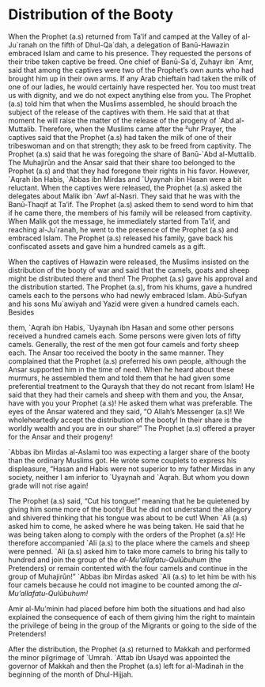 Distribution of the Booty
=========================

When the Prophet (a.s) returned from Ta’if and camped at the Valley of
al-Ju\`ranah on the fifth of Dhul-Qa\`dah, a delegation of Banū-Hawazin
embraced Islam and came to his presence. They requested the persons of
their tribe taken captive be freed. One chief of Banū-Sa\`d, Zuhayr ibn
\`Amr, said that among the captives were two of the Prophet’s own aunts
who had brought him up in their own arms. If any Arab chieftain had
taken the milk of one of our ladies, he would certainly have respected
her. You too must treat us with dignity, and we do not expect anything
else from you. The Prophet (a.s) told him that when the Muslims
assembled, he should broach the subject of the release of the captives
with them. He said that at that moment he will raise the matter of the
release of the progeny of \`Abd al-Muttalib. Therefore, when the Muslims
came after the ²uhr Prayer, the captives said that the Prophet (a.s) had
taken the milk of one of their tribeswoman and on that strength; they
ask to be freed from captivity. The Prophet (a.s) said that he was
foregoing the share of Banū-\`Abd al-Muttalib. The Muhajirūn and the
Ansar said that their share too belonged to the Prophet (a.s) and that
they had foregone their rights in his favor. However, \`Aqrah ibn Habis,
\`Abbas ibn Mirdas and \`Uyaynah ibn Hasan were a bit reluctant. When
the captives were released, the Prophet (a.s) asked the delegates about
Malik ibn \`Awf al-Nasri. They said that he was with the Banū-Thaqif at
Ta’if. The Prophet (a.s) asked them to send word to him that if he came
there, the members of his family will be released from captivity. When
Malik got the message, he immediately started from Ta’if, and reaching
al-Ju\`ranah, he went to the presence of the Prophet (a.s) and embraced
Islam. The Prophet (a.s) released his family, gave back his confiscated
assets and gave him a hundred camels as a gift.

When the captives of Hawazin were released, the Muslims insisted on the
distribution of the booty of war and said that the camels, goats and
sheep might be distributed there and then! The Prophet (a.s) gave his
approval and the distribution started. The Prophet (a.s), from his
khums, gave a hundred camels each to the persons who had newly embraced
Islam. Abū-Sufyan and his sons Mu\`awiyah and Yazid were given a hundred
camels each. Besides

them, \`Aqrah ibn Habis, \`Uyaynah ibn Hasan and some other persons
received a hundred camels each. Some persons were given lots of fifty
camels. Generally, the rest of the men got four camels and forty sheep
each. The Ansar too received the booty in the same manner. They
complained that the Prophet (a.s) preferred his own people, although the
Ansar supported him in the time of need. When he heard about these
murmurs, he assembled them and told them that he had given some
preferential treatment to the Quraysh that they do not recant from
Islam! He said that they had their camels and sheep with them and you,
the Ansar, have with you your Prophet (a.s)! He asked them what was
preferable. The eyes of the Ansar watered and they said, “O Allah’s
Messenger (a.s)! We wholeheartedly accept the distribution of the booty!
In their share is the worldly wealth and you are in our share!” The
Prophet (a.s) offered a prayer for the Ansar and their progeny!

\`Abbas ibn Mirdas al-Aslami too was expecting a larger share of the
booty than the ordinary Muslims got. He wrote some couplets to express
his displeasure, “Hasan and Habis were not superior to my father Mirdas
in any society, neither I am inferior to \`Uyaynah and \`Aqrah. But whom
you down grade will not rise again!

The Prophet (a.s) said, “Cut his tongue!” meaning that he be quietened
by giving him some more of the booty! But he did not understand the
allegory and shivered thinking that his tongue was about to be cut! When
\`Ali (a.s) asked him to come, he asked where he was being taken. He
said that he was being taken along to comply with the orders of the
Prophet (a.s)! He therefore accompanied \`Ali (a.s) to the place where
the camels and sheep were penned. \`Ali (a.s) asked him to take more
camels to bring his tally to hundred and join the group of the
*al-Mu’allafatu-Qulūbuhum* (the Pretenders) or remain contented with the
four camels and continue in the group of Muhajirūn!” \`Abbas ibn Mirdas
asked \`Ali (a.s) to let him be with his four camels because he could
not imagine to be counted among the *al-Mu’allafatu-Qulūbuhum!*

Amir al-Mu’minin had placed before him both the situations and had also
explained the consequence of each of them giving him the right to
maintain the privilege of being in the group of the Migrants or going to
the side of the Pretenders!

After the distribution, the Prophet (a.s) returned to Makkah and
performed the minor pilgrimage of \`Umrah. \`Attab ibn Usayd was
appointed the governor of Makkah and then the Prophet (a.s) left for
al-Madinah in the beginning of the month of Dhul-Hijjah.
